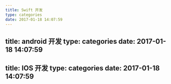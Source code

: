 ```yaml
---
title: Swift 开发 
type: categories
date: 2017-01-18 14:07:59
---
```

title: android 开发
type: categories
date: 2017-01-18 14:07:59
---
title: IOS 开发
type: categories
date: 2017-01-18 14:07:59
---



